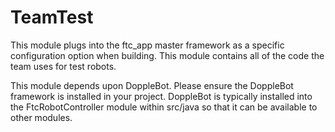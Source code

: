 # TeamTest

This module plugs into the ftc_app master framework as a specific configuration option when building.  This module contains all of the code the team uses for test robots.

This module depends upon DoppleBot.  Please ensure the DoppleBot framework is installed in your project.
DoppleBot is typically installed into the FtcRobotController module within src/java so that it can be available to other modules.
